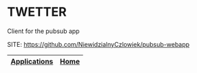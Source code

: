 # TWETTER
 
 Client for the pubsub app
 
 SITE: https://github.com/NiewidzialnyCzlowiek/pubsub-webapp

 | [Applications](https://portable-linux-apps.github.io/apps.html) | [Home](https://portable-linux-apps.github.io)
 | --- | --- |
